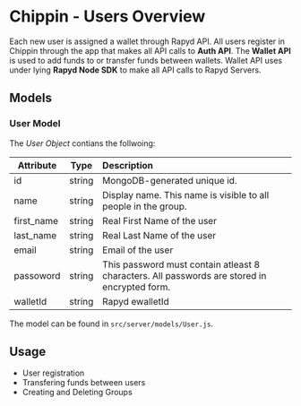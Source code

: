 # Chippin - Users Overview

Each new user is assigned a wallet through Rapyd API. 
All users register in Chippin through the app that makes all API calls to **Auth API**. The **Wallet API** is used to add funds to or transfer funds between wallets. Wallet API uses under lying **Rapyd Node SDK** to make all API calls to Rapyd Servers.

## Models

### User Model
The *User Object* contians the follwoing:

| Attribute   |      Type      |  Description |
|----------|:-------------:|:------|
| id | string | MongoDB-generated unique id. |
| name | string | Display name. This name is visible to all people in the group. |
| first_name | string | Real First Name of the user|
| last_name |  string | Real Last Name of the user |
| email |  string | Email of the user |
| passoword |  string | This password must contain atleast 8 characters. All passwords are stored in encrypted form. |
| walletId | string | Rapyd ewalletId |


The model can be found in `src/server/models/User.js`.

## Usage

* User registration
* Transfering funds between users
* Creating and Deleting Groups